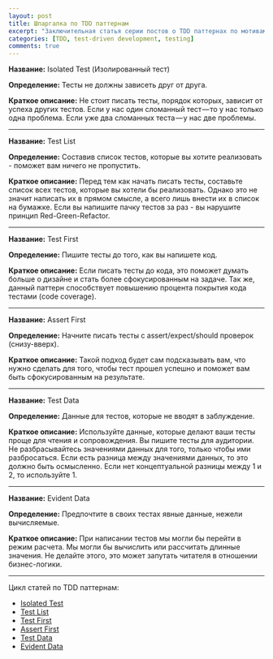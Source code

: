 ```yaml
---
layout: post
title: Шпаргалка по TDD паттернам
excerpt: "Заключительная статья серии постов о TDD паттернах по мотивам чтения замечательной книги Test-Driven Development By Example - Kent Beck"
categories: [TDD, test-driven development, testing]
comments: true
---
```


<b>Название:</b> Isolated Test (Изолированный тест)

<b>Определение:</b> Тесты не должны зависеть друг от друга.

<b>Краткое описание:</b> Не стоит писать тесты, порядок которых, зависит от успеха других тестов. Если у нас один сломанный тест — то у нас только одна проблема. Если уже два сломанных теста — у нас две проблемы.

___

<b>Название:</b> Test List

<b>Определение:</b> Составив список тестов, которые вы хотите реализовать - поможет вам ничего не пропустить.

<b>Краткое описание:</b> Перед тем как начать писать тесты, составьте список всех тестов, которые вы хотели бы реализовать. Однако это не значит написать их в прямом смысле, а всего лишь внести их в список на бумажке. Если вы напишите пачку тестов за раз - вы нарушите принцип Red-Green-Refactor.

___

<b>Название:</b> Test First

<b>Определение:</b> Пишите тесты до того, как вы напишете код.

<b>Краткое описание:</b> Если писать тесты до кода, это поможет думать больше о дизайне и стать более сфокусированным на задаче. Так же, данный паттерн способствует повышению процента покрытия кода тестами (code coverage).

___

<b>Название:</b> Assert First

<b>Определение:</b> Начните писать тесты с assert/expect/should проверок (снизу-вверх). 

<b>Краткое описание:</b> Такой подход будет сам подсказывать вам, что нужно сделать для того, чтобы тест прошел успешно и поможет вам быть сфокусированным на результате.

___

<b>Название:</b> Test Data

<b>Определение:</b> Данные для тестов, которые не вводят в заблуждение.

<b>Краткое описание:</b> Используйте данные, которые делают ваши тесты проще для чтения и сопровождения. Вы пишите тесты для аудитории. Не разбрасывайтесь значениями данных для того, только чтобы ими разбросаться. Если есть разница между значениями данных, то это должно быть осмысленно. Если нет концептуальной разницы между 1 и 2, то используйте 1.

___

<b>Название:</b> Evident Data

<b>Определение:</b> Предпочтите в своих тестах явные данные, нежели вычисляемые.

<b>Краткое описание:</b> При написании тестов мы могли бы перейти в режим расчета. Мы могли бы вычислить или рассчитать длинные значения. Не делайте этого, это может запутать читателя в отношении бизнес-логики.

___

Цикл статей по TDD паттернам:

* [Isolated Test](https://vasilenko.tech/articles/2017-07/Isolated-test)
* [Test List](https://vasilenko.tech/articles/2017-08/Test-list)
* [Test First](https://vasilenko.tech/articles/2017-08/Test-first)
* [Assert First](https://vasilenko.tech/articles/2017-08/Assert-first)
* [Test Data](https://vasilenko.tech/articles/2017-08/Test-data)
* [Evident Data](https://vasilenko.tech/articles/2017-08/Evident-data)
